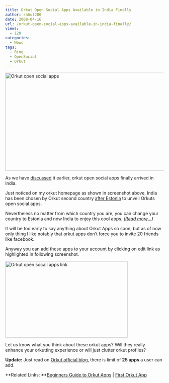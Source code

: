 ```yaml
---
title: Orkut Open Social Apps Available in India Finally
author: rahul286
date: 2008-04-16
url: /orkut-open-social-apps-available-in-india-finally/
views:
  - 128
categories:
  - News
tags:
  - Bing
  - OpenSocial
  - Orkut
---
```

<img class="wp-image-52388" style="border-top-width: 0px;border-left-width: 0px;border-bottom-width: 0px;border-right-width: 0px" height="312" alt="Orkut open social apps" src="http://cdn.devilsworkshop.org/files/2008/04/image27.png" width="510" border="0" /> 

As we have [discussed][1] it earlier, orkut open social apps finally arrived in India.

Just noticed on my orkut homepage as shown in screenshot above, India has been chosen by Orkut second country [after Estonia][1] to unveil Orkuts open social apps.

Nevertheless no matter from which country you are, you can change your country to Estonia and now India to enjoy this cool apps. *([Read more&#8230;][1])*

It will be too early to say anything about Orkut Apps so soon, but as of now only thing I like notably that orkut apps don&#8217;t force you to invite 20 friends like facebook.

Anyway you can add these apps to your account by clicking on edit link as highlighted in following screenshot.

[<img style="border-top-width: 0px;border-left-width: 0px;border-bottom-width: 0px;border-right-width: 0px" height="243" alt="Orkut open socail apps link" src="http://cdn.devilsworkshop.org/files/2008/04/image-thumb24.png" width="389" border="0" />][2] 

Let us know what you think about these orkut apps? Will they really enhance your orkutting experience or will just clutter orkut profiles?

**Update:** Just read on <a href="http://en.blog.orkut.com/2008/04/apps-are-live-in-india.html" onclick="_gaq.push(['_trackEvent', 'outbound-article', 'http://en.blog.orkut.com/2008/04/apps-are-live-in-india.html', 'Orkut official blog']);" >Orkut official blog</a>, there is limit of **25 apps** a user can add.

**Related Links: **[Beginners Guide to Orkut Apps][3] | [First Orkut App][4]

 [1]: http://devilsworkshop.org/2008/04/04/enjoy-orkut-apps-by-changing-your-country-to-estonia/
 [2]: http://cdn.devilsworkshop.org/files/2008/04/image28.png
 [3]: http://devilsworkshop.org/2007/12/19/beginners-guide-to-opensocial-orkut-sandbox-covering-faq/
 [4]: http://devilsworkshop.org/2007/11/02/orkut-started-adding-stuff-like-facebook-get-your-questions-answered/
